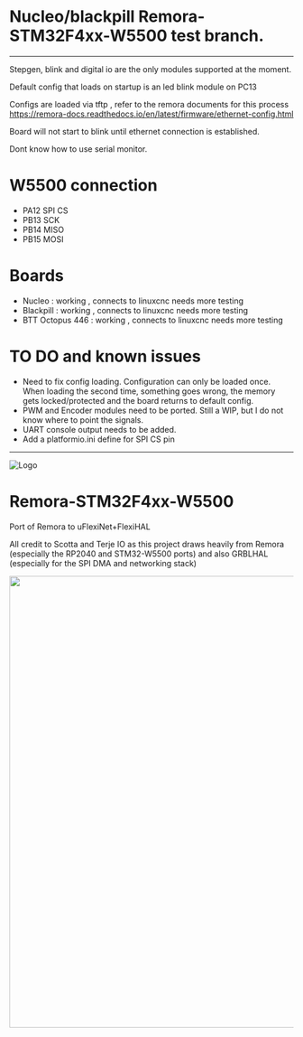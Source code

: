 # Nucleo/blackpill Remora-STM32F4xx-W5500 test branch. 
------------------------------------------

Stepgen, blink and digital io are the only modules supported at the moment. 

Default config that loads on startup is an led blink module on PC13

Configs are loaded via tftp , refer to the remora documents for this process
https://remora-docs.readthedocs.io/en/latest/firmware/ethernet-config.html

Board will not start to blink until ethernet connection is established. 

Dont know how to use serial monitor. 

# W5500 connection


 - PA12 SPI CS
 - PB13 SCK
 - PB14  MISO
 - PB15 MOSI


# Boards
- Nucleo : working , connects to linuxcnc needs more testing
- Blackpill : working , connects to linuxcnc needs more testing
- BTT Octopus 446 : working , connects to linuxcnc needs more testing 



# TO DO and known issues

- Need to fix config loading. Configuration can only be loaded once. When loading the second time, something goes wrong, the memory gets locked/protected and the board returns to default config.
- PWM and Encoder modules need to be ported. Still a WIP, but I do not know where to point the signals.
- UART console output needs to be added.
- Add a platformio.ini define for SPI CS pin

------------------------------------------

![Logo](/readme_images/logo_sm.jpg)
# Remora-STM32F4xx-W5500
Port of Remora to uFlexiNet+FlexiHAL

All credit to Scotta and Terje IO as this project draws heavily from Remora (especially the RP2040 and STM32-W5500 ports) and also GRBLHAL (especially for the SPI DMA and networking stack)

<img src="/readme_images/Board_installed.jpg" width="800">
